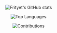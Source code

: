 <center>
  
![Frityet's GitHub stats](https://github-readme-stats.vercel.app/api?username=Frityet&count_private=true&show_icons=true&theme=dark&hide_title=true) 

![Top Languages](https://github-readme-stats.vercel.app/api/top-langs/?username=Frityet&exclude_repo=frityet.github.io,Blog,wiki,CoDZombies-H3VR,MeatKit,WurstLink&theme=dark&hide=cmake,makefile,shaderlab,mathematica,hlsl)

![Contributions](https://activity-graph.herokuapp.com/graph?username=frityet&theme=github&hide_border=false&area=false)
  
</center>
